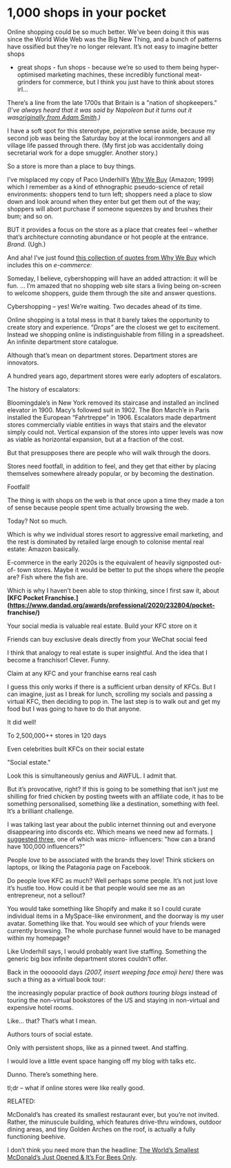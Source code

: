 # 1,000 shops in your pocket

Online shopping could be so much better. We’ve been doing it this was since
the World Wide Web was the Big New Thing, and a bunch of patterns have
ossified but they’re no longer relevant. It’s not easy to imagine better shops

- great shops - fun shops - because we’re so used to them being hyper-
  optimised marketing machines, these incredibly functional meat-grinders for
  commerce, but I think you just have to think about stores irl…

There’s a line from the late 1700s that Britain is a "nation of shopkeepers."
_(I’ve always heard that it was said by Napoleon but it turns out it
was[originally from Adam
Smith](https://en.wikipedia.org/wiki/Nation_of_shopkeepers).)_

I have a soft spot for this stereotype, pejorative sense aside, because my
second job was being the Saturday boy at the local ironmongers and all village
life passed through there. (My first job was accidentally doing secretarial
work for a dope smuggler. Another story.)

So a store is more than a place to buy things.

I’ve misplaced my copy of Paco Underhill’s [Why We
Buy](https://www.amazon.co.uk/Why-We-Buy-Underhill/dp/1416595244) (Amazon; 1999) which I remember as a kind of ethnographic pseudo-science of retail
environments: shoppers tend to turn left; shoppers need a place to slow down
and look around when they enter but get them out of the way; shoppers will
abort purchase if someone squeezes by and brushes their bum; and so on.

BUT it provides a focus on the store as a place that creates feel – whether
that’s architecture connoting abundance or hot people at the entrance.
_Brand._ (Ugh.)

And aha! I’ve just found [this collection of quotes from Why We
Buy](https://personal.cis.strath.ac.uk/mark.dunlop/research/projects/cogito/whywebuy.html)
which includes this on _e-commerce:_

Someday, I believe, cybershopping will have an added attraction: it will be
fun. … I’m amazed that no shopping web site stars a living being on-screen to
welcome shoppers, guide them through the site and answer questions.

Cybershopping – yes! We’re waiting. Two decades ahead of its time.

Online shopping is a total mess in that it barely takes the opportunity to
create story and experience. _“Drops”_ are the closest we get to excitement.
Instead we shopping online is indistinguishable from filling in a spreadsheet.
An infinite department store catalogue.

Although that’s mean on department stores. Department stores are innovators.

A hundred years ago, department stores were early adopters of escalators.

The history of escalators:

Bloomingdale’s in New York removed its staircase and installed an inclined
elevator in 1900. Macy’s followed suit in 1902. The Bon March’e in Paris
installed the European “Fahrtreppe” in 1906. Escalators made department stores
commercially viable entities in ways that stairs and the elevator simply could
not. Vertical expansion of the stores into upper levels was now as viable as
horizontal expansion, but at a fraction of the cost.

But that presupposes there are people who will walk through the doors.

Stores need footfall, in addition to feel, and they get that either by placing
themselves somewhere already popular, or by becoming the destination.

Footfall!

The thing is with shops on the web is that once upon a time they made a ton of
sense because people spent time actually browsing the web.

Today? Not so much.

Which is why we individual stores resort to aggressive email marketing, and
the rest is dominated by retailed large enough to colonise mental real estate:
Amazon basically.

E-commerce in the early 2020s is the equivalent of heavily signposted out-of-
town stores. Maybe it would be better to put the shops where the people are?
Fish where the fish are.

Which is why I haven’t been able to stop thinking, since I first saw it, about
**[KFC Pocket
Franchise.](https://www.dandad.org/awards/professional/2020/232804/pocket-
franchise/)**

Your social media is valuable real estate. Build your KFC store on it

Friends can buy exclusive deals directly from your WeChat social feed

I think that analogy to real estate is super insightful. And the idea that I
become a franchisor! Clever. Funny.

Claim at any KFC and your franchise earns real cash

I guess this only works if there is a sufficient urban density of KFCs. But I
can imagine, just as I break for lunch, scrolling my socials and passing a
virtual KFC, then deciding to pop in. The last step is to walk out and get my
food but I was going to have to do that anyone.

It did well!

To 2,500,000++ stores in 120 days

Even celebrities built KFCs on their social estate

"Social estate."

Look this is simultaneously genius and AWFUL. I admit that.

But it’s provocative, right? If this is going to be something that isn’t just
me shilling for fried chicken by posting tweets with an affiliate code, it has
to be something personalised, something like a destination, something with
feel. It’s a brilliant challenge.

I was talking last year about the public internet thinning out and everyone
disappearing into discords etc. Which means we need new ad formats. [I
suggested three](/home/2021/01/11/advertising), one of which was micro-
influencers: "how can a brand have 100,000 influencers?"

People _love_ to be associated with the brands they love! Think stickers on
laptops, or liking the Patagonia page on Facebook.

Do people love KFC as much? Well perhaps some people. It’s not just love it’s
hustle too. How could it be that people would see me as an entrepreneur, not a
sellout?

You would take something like Shopify and make it so I could curate individual
items in a MySpace-like environment, and the doorway is my user avatar.
Something like that. You would see which of your friends were currently
browsing. The whole purchase funnel would have to be managed within my
homepage?

Like Underhill says, I would probably want live staffing. Something the
generic big box infinite department stores couldn’t offer.

Back in the oooooold days _(2007, insert weeping face emoji here)_ there was
such a thing as a virtual book tour:

the increasingly popular practice of _book authors touring blogs_ instead of
touring the non-virtual bookstores of the US and staying in non-virtual and
expensive hotel rooms.

Like… that? That’s what I mean.

Authors tours of social estate.

Only with persistent shops, like as a pinned tweet. And staffing.

I would love a little event space hanging off my blog with talks etc.

Dunno. There’s something here.

tl;dr – what if online stores were like really good.

RELATED:

McDonald’s has created its smallest restaurant ever, but you’re not invited.
Rather, the minuscule building, which features drive-thru windows, outdoor
dining areas, and tiny Golden Arches on the roof, is actually a fully
functioning beehive.

I don’t think you need more than the headline: [The World’s Smallest
McDonald’s Just Opened & It’s For Bees
Only](https://www.highsnobiety.com/p/tiny-mcdonalds-restaurant-for-bees/).

